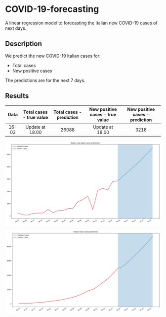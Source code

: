 # COVID-19-forecasting
A linear regression model to forecasting the Italian new COVID-19 cases of next days.

## Description
We predict the new COVID-19 italian cases for:
- Total cases
- New positive cases

The predictions are for the next 7 days.

## Results
| Data  | Total cases - true value | Total cases - prediction| New positive cases - true value | New positive cases - prediction|
| :-------------: | :-------------: |:-------------: | :-------------: |:-------------: |
| 16-03  | Update at 18.00 | 26088 | Update at 18.00  | 3218 |


![Italian daily cases](https://github.com/AlessandroMinervini/COVID-19-forecasting/blob/master/img/Italian%20new-daily%20cases%20prediction.png)

![Italian new-daily cases](https://github.com/AlessandroMinervini/COVID-19-forecasting/blob/master/img/Italian%20total%20cases%20prediction.png)

